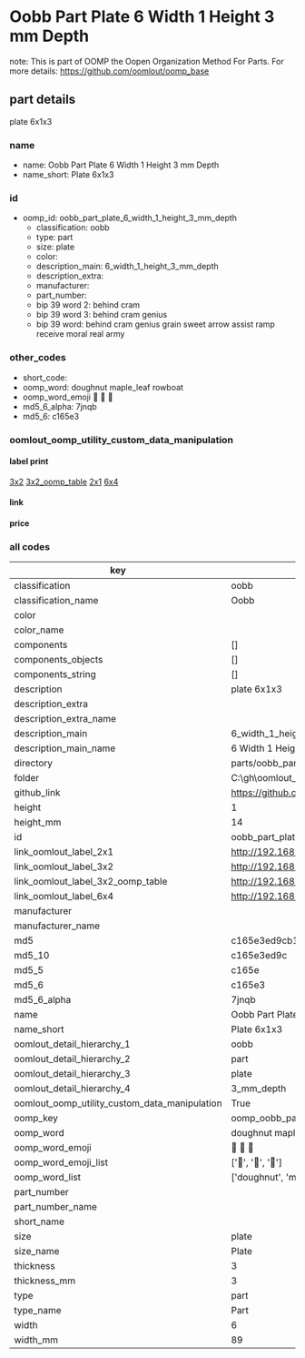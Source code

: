 # Oobb Part Plate 6 Width 1 Height 3 mm Depth  

note: This is part of OOMP the Oopen Organization Method For Parts. For more details: https://github.com/oomlout/oomp_base

##  part details
  



plate 6x1x3



### name
* name: Oobb Part Plate 6 Width 1 Height 3 mm Depth
* name_short: Plate 6x1x3 
### id
* oomp_id: oobb_part_plate_6_width_1_height_3_mm_depth
  * classification: oobb
  * type: part
  * size: plate
  * color: 
  * description_main: 6_width_1_height_3_mm_depth
  * description_extra: 
  * manufacturer: 
  * part_number: 
  * bip 39 word 2: behind cram
  * bip 39 word 3: behind cram genius
  * bip 39 word: behind cram genius grain sweet arrow assist ramp receive moral real army

### other_codes
* short_code: 
* oomp_word: doughnut maple_leaf rowboat
* oomp_word_emoji :doughnut: :maple_leaf: :rowboat:
* md5_6_alpha: 7jnqb
* md5_6: c165e3






### oomlout_oomp_utility_custom_data_manipulation
#### label print
[3x2](http://192.168.1.245:1112/?label=oomp%207jnqb)
[3x2_oomp_table](http://192.168.1.108:1112/?label=oomp%207jnqb)
[2x1](http://192.168.1.242:1112/?label=oomp%207jnqb)
[6x4](http://192.168.1.55:1112/?label=oomp%207jnqb)    

#### link

                              

#### price







### all codes 
| key | value |  
| --- | --- |  
| classification | oobb |  
| classification_name | Oobb |  
| color |  |  
| color_name |  |  
| components | [] |  
| components_objects | [] |  
| components_string | [] |  
| description | plate 6x1x3 |  
| description_extra |  |  
| description_extra_name |  |  
| description_main | 6_width_1_height_3_mm_depth |  
| description_main_name | 6 Width 1 Height 3 mm Depth |  
| directory | parts/oobb_part_plate_6_width_1_height_3_mm_depth |  
| folder | C:\gh\oomlout_oobb_version_4_generated_parts\things\oobb_part_plate_6_width_1_height_3_mm_depth |  
| github_link | https://github.com/oomlout/oomlout_oomp_part_src/tree/main/parts/oobb_part_plate_6_width_1_height_3_mm_depth |  
| height | 1 |  
| height_mm | 14 |  
| id | oobb_part_plate_6_width_1_height_3_mm_depth |  
| link_oomlout_label_2x1 | http://192.168.1.242:1112/?label=oomp%207jnqb |  
| link_oomlout_label_3x2 | http://192.168.1.245:1112/?label=oomp%207jnqb |  
| link_oomlout_label_3x2_oomp_table | http://192.168.1.108:1112/?label=oomp%207jnqb |  
| link_oomlout_label_6x4 | http://192.168.1.55:1112/?label=oomp%207jnqb |  
| manufacturer |  |  
| manufacturer_name |  |  
| md5 | c165e3ed9cb161b832edd658c1cc88a4 |  
| md5_10 | c165e3ed9c |  
| md5_5 | c165e |  
| md5_6 | c165e3 |  
| md5_6_alpha | 7jnqb |  
| name | Oobb Part Plate 6 Width 1 Height 3 mm Depth |  
| name_short | Plate 6x1x3  |  
| oomlout_detail_hierarchy_1 | oobb |  
| oomlout_detail_hierarchy_2 | part |  
| oomlout_detail_hierarchy_3 | plate |  
| oomlout_detail_hierarchy_4 | 3_mm_depth |  
| oomlout_oomp_utility_custom_data_manipulation | True |  
| oomp_key | oomp_oobb_part_plate_6_width_1_height_3_mm_depth |  
| oomp_word | doughnut maple_leaf rowboat |  
| oomp_word_emoji | :doughnut: :maple_leaf: :rowboat: |  
| oomp_word_emoji_list | [':doughnut:', ':maple_leaf:', ':rowboat:'] |  
| oomp_word_list | ['doughnut', 'maple_leaf', 'rowboat'] |  
| part_number |  |  
| part_number_name |  |  
| short_name |  |  
| size | plate |  
| size_name | Plate |  
| thickness | 3 |  
| thickness_mm | 3 |  
| type | part |  
| type_name | Part |  
| width | 6 |  
| width_mm | 89 |  
